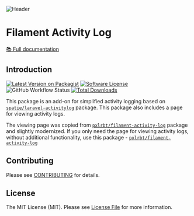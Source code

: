 <div class="filament-hidden">

![Header](https://raw.githubusercontent.com/noxoua/filament-activity-log/main/docs/assets/images/screenshot.png)

# Filament Activity Log

</div>

 [📚 Full documentation](https://noxoua.github.io/filament-activity-log/)

## Introduction

[![Latest Version on Packagist](https://img.shields.io/packagist/v/noxoua/filament-activity-log.svg?include_prereleases)](https://packagist.org/packages/noxoua/filament-activity-log)
[![Software License](https://img.shields.io/badge/license-MIT-brightgreen.svg)](LICENSE.md)
![GitHub Workflow Status](https://img.shields.io/github/actions/workflow/status/noxoua/filament-activity-log/code-style.yml?branch=main&label=Code%20style&style=flat-square)
[![Total Downloads](https://img.shields.io/packagist/dt/noxoua/filament-activity-log.svg)](https://packagist.org/packages/noxoua/filament-activity-log)

This package is an add-on for simplified activity logging based on [`spatie/laravel-activitylog`](https://github.com/spatie/laravel-activitylog) package. This package also includes a page for viewing activity logs.

The viewing page was copied from [`pxlrbt/filament-activity-log`](https://filamentphp.com/plugins/pxlrbt-activity-log) package and slightly modernized. If you only need the page for viewing activity logs, without additional functionality, use this package - [`pxlrbt/filament-activity-log`](https://filamentphp.com/plugins/pxlrbt-activity-log)

## Contributing

Please see [CONTRIBUTING](https://raw.githubusercontent.com/noxoua/filament-activity-log/main/.github/CONTRIBUTING.md) for details.

## License

The MIT License (MIT). Please see [License File](LICENSE.md) for more information.
